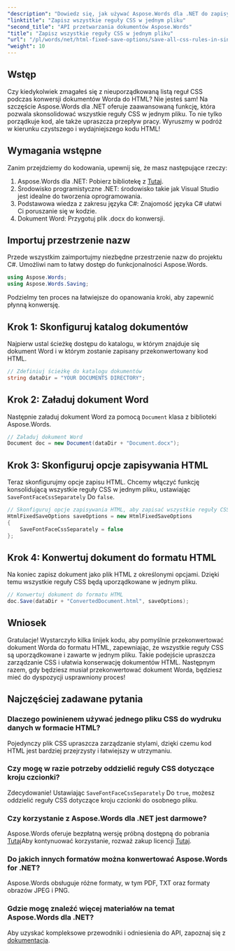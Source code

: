 ```yaml
---
"description": "Dowiedz się, jak używać Aspose.Words dla .NET do zapisywania wszystkich reguł CSS w jednym pliku podczas zapisywania dokumentów z opcją HtmlFixedSaveOptions. Skorzystaj z tego szczegółowego samouczka, aby uzyskać wskazówki krok po kroku."
"linktitle": "Zapisz wszystkie reguły CSS w jednym pliku"
"second_title": "API przetwarzania dokumentów Aspose.Words"
"title": "Zapisz wszystkie reguły CSS w jednym pliku"
"url": "/pl/words/net/html-fixed-save-options/save-all-css-rules-in-single-file/"
"weight": 10
---
```


## Wstęp

Czy kiedykolwiek zmagałeś się z nieuporządkowaną listą reguł CSS podczas konwersji dokumentów Worda do HTML? Nie jesteś sam! Na szczęście Aspose.Words dla .NET oferuje zaawansowaną funkcję, która pozwala skonsolidować wszystkie reguły CSS w jednym pliku. To nie tylko porządkuje kod, ale także upraszcza przepływ pracy. Wyruszmy w podróż w kierunku czystszego i wydajniejszego kodu HTML!

## Wymagania wstępne

Zanim przejdziemy do kodowania, upewnij się, że masz następujące rzeczy:

1. Aspose.Words dla .NET: Pobierz bibliotekę z [Tutaj](https://releases.aspose.com/words/net/).
2. Środowisko programistyczne .NET: środowisko takie jak Visual Studio jest idealne do tworzenia oprogramowania.
3. Podstawowa wiedza z zakresu języka C#: Znajomość języka C# ułatwi Ci poruszanie się w kodzie.
4. Dokument Word: Przygotuj plik .docx do konwersji.

## Importuj przestrzenie nazw

Przede wszystkim zaimportujmy niezbędne przestrzenie nazw do projektu C#. Umożliwi nam to łatwy dostęp do funkcjonalności Aspose.Words.

```csharp
using Aspose.Words;
using Aspose.Words.Saving;
```

Podzielmy ten proces na łatwiejsze do opanowania kroki, aby zapewnić płynną konwersję.

## Krok 1: Skonfiguruj katalog dokumentów

Najpierw ustal ścieżkę dostępu do katalogu, w którym znajduje się dokument Word i w którym zostanie zapisany przekonwertowany kod HTML.

```csharp
// Zdefiniuj ścieżkę do katalogu dokumentów
string dataDir = "YOUR DOCUMENTS DIRECTORY";
```

## Krok 2: Załaduj dokument Word

Następnie załaduj dokument Word za pomocą `Document` klasa z biblioteki Aspose.Words.

```csharp
// Załaduj dokument Word
Document doc = new Document(dataDir + "Document.docx");
```

## Krok 3: Skonfiguruj opcje zapisywania HTML

Teraz skonfigurujmy opcje zapisu HTML. Chcemy włączyć funkcję konsolidującą wszystkie reguły CSS w jednym pliku, ustawiając `SaveFontFaceCssSeparately` Do `false`.

```csharp
// Skonfiguruj opcje zapisywania HTML, aby zapisać wszystkie reguły CSS w jednym pliku
HtmlFixedSaveOptions saveOptions = new HtmlFixedSaveOptions 
{ 
    SaveFontFaceCssSeparately = false 
};
```

## Krok 4: Konwertuj dokument do formatu HTML

Na koniec zapisz dokument jako plik HTML z określonymi opcjami. Dzięki temu wszystkie reguły CSS będą uporządkowane w jednym pliku.

```csharp
// Konwertuj dokument do formatu HTML
doc.Save(dataDir + "ConvertedDocument.html", saveOptions);
```

## Wniosek

Gratulacje! Wystarczyło kilka linijek kodu, aby pomyślnie przekonwertować dokument Worda do formatu HTML, zapewniając, że wszystkie reguły CSS są uporządkowane i zawarte w jednym pliku. Takie podejście upraszcza zarządzanie CSS i ułatwia konserwację dokumentów HTML. Następnym razem, gdy będziesz musiał przekonwertować dokument Worda, będziesz mieć do dyspozycji usprawniony proces!

## Najczęściej zadawane pytania

### Dlaczego powinienem używać jednego pliku CSS do wydruku danych w formacie HTML?
Pojedynczy plik CSS upraszcza zarządzanie stylami, dzięki czemu kod HTML jest bardziej przejrzysty i łatwiejszy w utrzymaniu.

### Czy mogę w razie potrzeby oddzielić reguły CSS dotyczące kroju czcionki?
Zdecydowanie! Ustawiając `SaveFontFaceCssSeparately` Do `true`, możesz oddzielić reguły CSS dotyczące kroju czcionki do osobnego pliku.

### Czy korzystanie z Aspose.Words dla .NET jest darmowe?
Aspose.Words oferuje bezpłatną wersję próbną dostępną do pobrania [Tutaj](https://releases.aspose.com/)Aby kontynuować korzystanie, rozważ zakup licencji [Tutaj](https://purchase.aspose.com/buy).

### Do jakich innych formatów można konwertować Aspose.Words for .NET?
Aspose.Words obsługuje różne formaty, w tym PDF, TXT oraz formaty obrazów JPEG i PNG.

### Gdzie mogę znaleźć więcej materiałów na temat Aspose.Words dla .NET?
Aby uzyskać kompleksowe przewodniki i odniesienia do API, zapoznaj się z [dokumentacja](https://reference.aspose.com/words/net/).